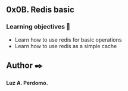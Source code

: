 ## 0x0B. Redis basic


###   Learning objectives :open_book:

-   Learn how to use redis for basic operations
-   Learn how to use redis as a simple cache



## Author :black_nib:
**Luz A. Perdomo.**
